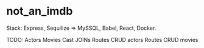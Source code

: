 # not_an_imdb

Stack: Express, Sequilize => MySSQL, Babel, React, Docker.

TODO:
Actors
Movies
Cast
JOINs
Routes CRUD actors
Routes CRUD movies